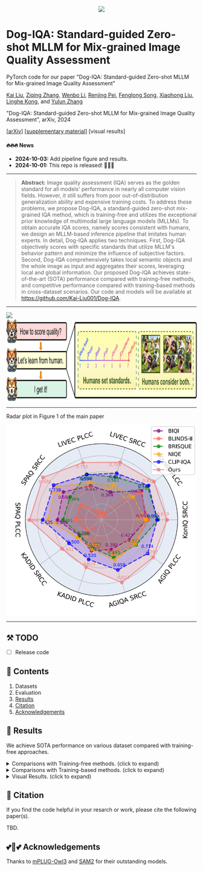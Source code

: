 <div align="center">
<p align="center"> <img src="figs/logo.png" width="200px"> </p>
</div>

# Dog-IQA: Standard-guided Zero-shot MLLM for Mix-grained Image Quality Assessment
PyTorch code for our paper "Dog-IQA: Standard-guided Zero-shot MLLM for Mix-grained Image Quality Assessment"


[Kai Liu](https://kai-liu001.github.io/), [Ziqing Zhang](), [Wenbo Li](https://fenglinglwb.github.io/), [Renjing Pei](https://orcid.org/0000-0001-7513-6576), [Fenglong Song](https://scholar.google.com/citations?hl=zh-CN&pli=1&user=WYDVk5oAAAAJ), [Xiaohong Liu](https://jhc.sjtu.edu.cn/~xiaohongliu/), [Linghe Kong](https://www.cs.sjtu.edu.cn/~linghe.kong/), and [Yulun Zhang](http://yulunzhang.com/)

"Dog-IQA: Standard-guided Zero-shot MLLM for Mix-grained Image Quality Assessment", arXiv, 2024

[[arXiv]()] [[supplementary material](https://github.com/Kai-Liu001/Dog-IQA/releases/tag/v1)] [visual results] 

#### 🔥🔥🔥 News

- **2024-10-03:** Add pipeline figure and results. 
- **2024-10-01:** This repo is released! 🎉🎉🎉

---

> **Abstract:** Image quality assessment (IQA) serves as the golden standard for all models' performance in nearly all computer vision fields. However, it still suffers from poor out-of-distribution generalization ability and expensive training costs. To address these problems, we propose Dog-IQA, a standard-guided zero-shot mix-grained IQA method, which is training-free and utilizes the exceptional prior knowledge of multimodal large language models (MLLMs). To obtain accurate IQA scores, namely scores consistent with humans, we design an MLLM-based inference pipeline that imitates human experts. In detail, Dog-IQA applies two techniques. First, Dog-IQA objectively scores with specific standards that utilize MLLM's behavior pattern and minimize the influence of subjective factors. Second, Dog-IQA comprehensively takes local semantic objects and the whole image as input and aggregates their scores, leveraging local and global information. Our proposed Dog-IQA achieves state-of-the-art (SOTA) performance compared with training-free methods, and competitive performance compared with training-based methods in cross-dataset scenarios. Our code and models will be available at https://github.com/Kai-Liu001/Dog-IQA.

---

<img src="figs/pipeline.png" height="216"/>


<img src="figs/human.png" height="216"/>

---

Radar plot in Figure 1 of the main paper

<p align="center">
  <img width="900" src="figs/radar-zeroshot.png">
</p>

---

## ⚒ TODO

* [ ] Release code

## 🔗 Contents

1. Datasets
2. Evaluation
3. [Results](#-results)
4. [Citation](#-citation)
4. [Acknowledgements](#-acknowledgements)

## <a name="results"></a>🔎 Results

We achieve SOTA performance on various dataset compared with training-free approaches.

<details>
<summary>Comparisons with Training-free methods. (click to expand)</summary>

- Quantitative comparisons in Table 2 of the main paper


<p align="center">
  <img width="900" src="figs/t1.png">
</p>

</details>
<details>
<summary>Comparisons with Training-based methods. (click to expand)</summary>

- Quantitative comparisons in Table 3 of the main paper


<p align="center">
  <img width="900" src="figs/t2.png">
</p>

</details>
<details>
<summary>Visual Results. (click to expand)</summary>

- Visual result in Figure 5 of the main paper.

<p align="center">
  <img width="900" src="figs/vis-2.png">
</p>

- Visual result in Figure 2 of the supplementary material.

<p align="center">
  <img width="900" src="figs/vis_final2.png">
</p>
</details>

## <a name="citation"></a>📎 Citation

If you find the code helpful in your resarch or work, please cite the following paper(s).

TBD.

## <a name="acknowledgements"></a>💕💖💕 Acknowledgements

Thanks to [mPLUG-Owl3](https://github.com/X-PLUG/mPLUG-Owl) and [SAM2](https://github.com/facebookresearch/sam2) for their outstanding models.
